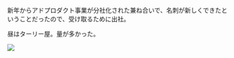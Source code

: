 新年からアドプロダクト事業が分社化された兼ね合いで、名刺が新しくできたということだったので、受け取るために出社。

昼はターリー屋。量が多かった。

![](https://photos.apkas.net/medium/202302/20230215-132322.webp)
